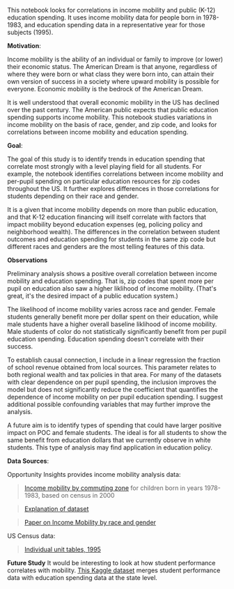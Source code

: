 This notebook looks for correlations in income mobility and public (K-12) education spending. It uses income mobility data for people born in 1978-1983, and education spending data in a representative year for those subjects (1995). 

**Motivation**: 

Income mobility is the ability of an individual or family to improve (or lower) their economic status. The American Dream is that anyone, regardless of where they were born or what class they were born into, can attain their own version of success in a society where upward mobility is possible for everyone. Economic mobility is the bedrock of the American Dream. 

It is well understood that overall economic mobility in the US has declined over the past century. The American public expects that public education spending supports income mobility. This notebook studies variations in income mobility on the basis of race, gender, and zip code, and looks for correlations between income mobility and education spending.

**Goal**:

The goal of this study is to identify trends in education spending that correlate most strongly with a level playing field for all students. For example, the notebook identifies correlations between income mobility and per-pupil spending on particular education resources for zip codes throughout the US. It further explores differences in those correlations for students depending on their race and gender. 

It is a given that income mobility depends on more than public education, and that K-12 education financing will itself correlate with factors that impact mobility beyond education expenses (eg, policing policy and neighborhood wealth). The differences in the correlation between student outcomes and education spending for students in the same zip code but different races and genders are the most telling features of this data. 

**Observations**

Preliminary analysis shows a positive overall correlation between income mobility and education spending. That is, zip codes that spent more per pupil on education also saw a higher liklihood of income mobility. (That's great, it's the desired impact of a public education system.) 

The likelihood of income mobility varies across race and gender. Female students generally benefit more per dollar spent on their education, while male students have a higher overall baseline liklihood of income mobility. Male students of color do not statistically significantly benefit from per pupil education spending. Education spending doesn't correlate with their success. 

To establish causal connection, I include in a linear regression the fraction of school revenue obtained from local sources. This parameter relates to both regional wealth and tax policies in that area. For many of the datasets with clear dependence on per pupil spending, the inclusion improves the model but does not significantly reduce the coefficient that quantifies the dependence of income mobility on per pupil education spending.  I suggest additional possible confounding variables that may further improve the analysis.

A future aim is to identify types of spending that could have larger positive impact on POC and female students. The ideal is for all students to show the same benefit from education dollars that we currently observe in white students. This type of analysis may find application in education policy. 



**Data Sources**: 

Opportunity Insights provides income mobility analysis data:
>[Income mobility by commuting zone](
https://opportunityinsights.org/data/?geographic_level=0&topic=0&paper_id=0#resource-listing) for children born in years 1978-1983, based on census in 2000

>[Explanation of dataset](https://opportunityinsights.org/wp-content/uploads/2018/04/table_4.pdf)

>[Paper on Income Mobility by race and gender](https://opportunityinsights.org/wp-content/uploads/2018/04/race_paper.pdf)


US Census data:
> [Individual unit tables, 1995](https://www.census.gov/data/tables/1995/econ/school-finances/secondary-education-finance.html)

**Future Study**
It would be interesting to look at how student performance correlates with mobility. [This Kaggle dataset](https://www.kaggle.com/noriuk/us-education-datasets-unification-project?select=states_all.csv) merges student performance data with education spending data at the state level.
